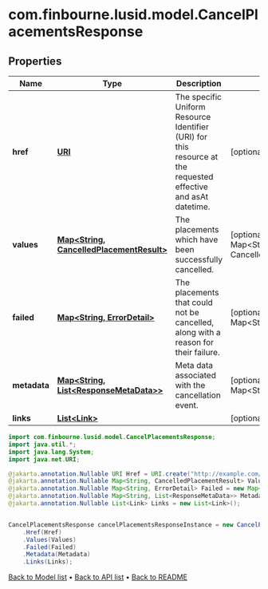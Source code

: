 # com.finbourne.lusid.model.CancelPlacementsResponse

## Properties

Name | Type | Description | Notes
------------ | ------------- | ------------- | -------------
**href** | [**URI**](URI.md) | The specific Uniform Resource Identifier (URI) for this resource at the requested effective and asAt datetime. | [optional] [default to URI]
**values** | [**Map&lt;String, CancelledPlacementResult&gt;**](CancelledPlacementResult.md) | The placements which have been successfully cancelled. | [optional] [default to Map<String, CancelledPlacementResult>]
**failed** | [**Map&lt;String, ErrorDetail&gt;**](ErrorDetail.md) | The placements that could not be cancelled, along with a reason for their failure. | [optional] [default to Map<String, ErrorDetail>]
**metadata** | [**Map&lt;String, List&lt;ResponseMetaData&gt;&gt;**](List.md) | Meta data associated with the cancellation event. | [optional] [default to Map<String, List<ResponseMetaData>>]
**links** | [**List&lt;Link&gt;**](Link.md) |  | [optional] [default to List<Link>]

```java
import com.finbourne.lusid.model.CancelPlacementsResponse;
import java.util.*;
import java.lang.System;
import java.net.URI;

@jakarta.annotation.Nullable URI Href = URI.create("http://example.com/Href");
@jakarta.annotation.Nullable Map<String, CancelledPlacementResult> Values = new Map<String, CancelledPlacementResult>();
@jakarta.annotation.Nullable Map<String, ErrorDetail> Failed = new Map<String, ErrorDetail>();
@jakarta.annotation.Nullable Map<String, List<ResponseMetaData>> Metadata = new Map<String, List<ResponseMetaData>>();
@jakarta.annotation.Nullable List<Link> Links = new List<Link>();


CancelPlacementsResponse cancelPlacementsResponseInstance = new CancelPlacementsResponse()
    .Href(Href)
    .Values(Values)
    .Failed(Failed)
    .Metadata(Metadata)
    .Links(Links);
```


[Back to Model list](../README.md#documentation-for-models) &#8226; [Back to API list](../README.md#documentation-for-api-endpoints) &#8226; [Back to README](../README.md)

